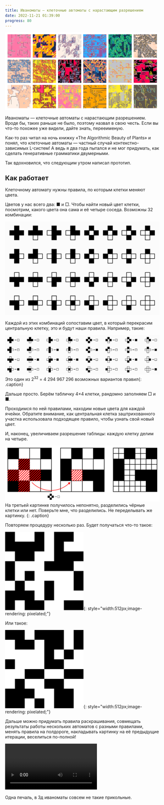 ```yaml
---
title: Иваноматы — клеточные автоматы с нарастающим разрешением
date: 2022-11-21 01:39:00
progress: 80
---
```


![](/assets/media/2022-11-26-15-22-41.png)

Иваноматы — клеточные автоматы с нарастающим разрешением. Вроде бы, таких раньше не было, поэтому назвал в свою честь. Если вы что-то похожее уже видели<!-- до ноября 2021 года-->, дайте знать, перееименую.

Как-то раз читал на ночь книжку «The Algorithmic Beauty of Plants»  <!--про L-системы. Оказывается, их придумал биолог Аристид Линденмайер для описания структуры растений, буква L именно от его фамилии. И от генеративных грамматик Хомского они отличаются тем, что все правила применяются к токенам одновременно. Прямо как в шейдерах. А у Хомского — по очереди, как в JS. Шок. Оказалось--> и понял, что клеточные автоматы — частный случай контекстно-зависимых L-систем! А ведь я два года пытался и не мог придумать, как сделать генеративные грамматики двумерными.

Так вдохновился, что следующим утром написал прототип.

## Как работает

Клеточному автомату нужны правила, по которым клетки меняют цвета.


Цветов у нас всего два: ■ и □. Чтобы найти новый цвет клетки, посмотрим, какого цвета она сама и её четыре соседа. Возможны 32 комбинации:

![](/assets/media/2022-11-26-13-59-46.png)

Каждой из этих комбинаций сопоставим цвет, в который перекрасим центральную клетку, это и будут наши правила. Например, такие:

![](/assets/media/2022-11-26-14-26-13.png)
Это один из 2<sup>32</sup> = 4 294 967 296 возможных вариантов правил{: .caption}
<!-- https://editor.p5js.org/illus0r/sketches/myfquQUaF -->

Дальше просто. Берём табличку 4×4 клетки, рандомно заполняем □ и ■.

Проходимся по ней правилами, находим новые цвета для каждой ячейки. Обратите внимание, как центральная клетка заштрихованного участка использовала подходящее правило, чтобы узнать свой новый цвет.

И, наконец, увеличиваем разрешение таблицы: каждую клетку делим на четыре.

![](/assets/media/2022-11-26-15-11-26.png)
На третьей картинке получилось непонятно, разделились чёрные клетки или нет. Поверьте мне, что разделились. Не переделывать же картинку. {: .caption}
<!-- https://www.figma.com/file/abzo0bhPE5EJIuaZtJgWEd/Untitled?node-id=2%3A404&t=XQ7fThdoqwVCctyV-0 -->

Повторяем процедуру несколько раз. Будет получаться что-то такое:

![](/assets/media/ivanomata.gif){: style="width:512px;image-rendering: pixelated;"}

Или такое:

![](/assets/media/ivanomata2.gif){: style="width:512px;image-rendering: pixelated;"}

<!-- https://bit.ly/3EDBkXq -->

Дальше можно придумать правила раскрашивания, совмещать результаты работы нескольких автоматов с разными правилами, менять правила на полдороге, накладывать картинку на её предыдущие итерации, веселиться по-полной!

<video controls>
  <source src="/assets/media/ivanomata-oculus.mp4" type="video/mp4">
</video>


Одна печаль, в 3д иваноматы совсем не такие прикольные.


<!-- Чтобы её преобразовать, нам понадобятся правила. Они будут делить исходную клетку на 4 дочерних клетки и задавать цвета этим квадрантам исходя из цветов исходной клетки и её соседей. В отличие от игры Конвея будем рассматривать только 4 соседних клетки (если выражаться заумно, это соседство фон Неймана).

Ещё одно отличие от Конвея — у него всё равно, с какой стороны находятся соседи. А для нас важно.

То есть жизнь будет идти по правилам:

    n0, n1, n2, n3, n4 → color
    ↑   ↑
    |   Цвета четырёх соседей
    |
    Свой цвет

Получается вот так:
TODO


https://t.me/ivandianov/264

Если обрабатывать 8 соседних клеток (соседство Мура), а не 4 (соседство фон Неймана).

Выходит много мелкого мусора, пока что вернул, как было.



Таким образом, число клеток на каждом шаге будет увеличиваться в 4 раза.

Сколько же разных правил возможно, если клетка может быть либо жива, либо мертва?

Для задания правил, нам надо перебрать все возможные варианты правой части. Оказывается, для этого надо будет записать 

2 * 2 * 2 * 2 * 2 = 32 строчек вида

    0, 0, 0, 0, 0 → 0
    0, 0, 0, 0, 1 → 1
    0, 0, 0, 1, 0 → 1
    0, 0, 0, 1, 1 → 1
    0, 0, 1, 0, 0 → 0
    0, 0, 1, 0, 1 → 0
    0, 0, 1, 1, 0 → 1
    …

Если перебрать все возможные варианты правой части такого свода правил (левая всегда будет оставаться неизменной), получится 2**32 = 4 294 967 296 вариантов. Много. Будут скучные варианты, которые всегда производят пустые или полные клетки, но вероятность наткнуться на них очень мала.

Вроде номр. Остаётся только повторить деление клеток ещё несколько раз, любуясь проявляющейся картинкой.

Туду: анимировать более плавно, не как сейчас.

https://bit.ly/3GSOjVz -->

<!-- ---


https://t.me/ivandianov/448

Воскрешаю иваноматы, может что-то прикольное из них выйдет.

Для них с помощью Стренджера и учебника по вебгл сделал мини-фреймворк. 

Главная фишка фреймворка — не нужны сборщики! Ни парсел, ни, боже упаси, вебпак, ни даже дино. Просто js файлы.

Кажется, что на побарывание систем сборки (написание конфигов, исправление ошибок с версиями и пр, пр, пр) у меня ушло столько же времени, сколько и на полезный код.

Как же приятно побыть дауншифтером: просто открываешь в браузере и просто работает. -->

